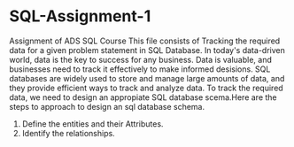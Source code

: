 # SQL-Assignment-1
Assignment of ADS SQL Course
This file consists of Tracking the required data for a given problem statement in SQL Database.
In today's data-driven world, data is the key to success for any business. Data is valuable, and businesses need to track it effectively to make informed desisions. SQL databases are widely used to store and manage large amounts of data, and they provide efficient ways to track and analyze data.
To track the required data, we need to design an appropiate SQL database scema.Here are the steps to approach to design an sql database schema.
1. Define the entities and their Attributes.
2. Identify the relationships.
